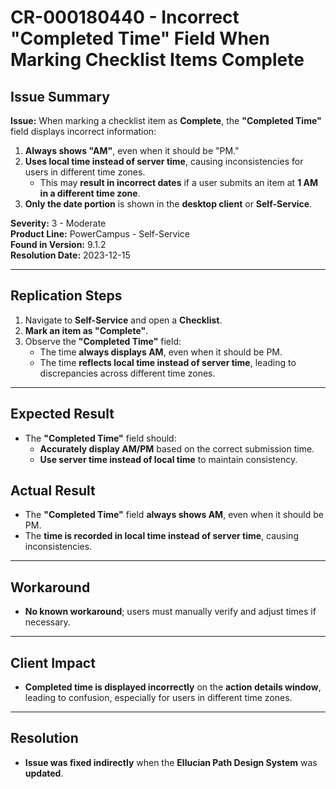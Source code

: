# CR-000180440 - Incorrect "Completed Time" Field When Marking Checklist Items Complete

## Issue Summary
**Issue:** When marking a checklist item as **Complete**, the **"Completed Time"** field displays incorrect information:
1. **Always shows "AM"**, even when it should be "PM."
2. **Uses local time instead of server time**, causing inconsistencies for users in different time zones.
   - This may **result in incorrect dates** if a user submits an item at **1 AM in a different time zone**.
3. **Only the date portion** is shown in the **desktop client** or **Self-Service**.

**Severity:** 3 - Moderate  
**Product Line:** PowerCampus - Self-Service  
**Found in Version:** 9.1.2  
**Resolution Date:** 2023-12-15  

---

## Replication Steps
1. Navigate to **Self-Service** and open a **Checklist**.
2. **Mark an item as "Complete"**.
3. Observe the **"Completed Time"** field:
   - The time **always displays AM**, even when it should be PM.
   - The time **reflects local time instead of server time**, leading to discrepancies across different time zones.

---

## Expected Result
- The **"Completed Time"** field should:
  - **Accurately display AM/PM** based on the correct submission time.
  - **Use server time instead of local time** to maintain consistency.

## Actual Result
- The **"Completed Time"** field **always shows AM**, even when it should be PM.
- The **time is recorded in local time instead of server time**, causing inconsistencies.

---

## Workaround
- **No known workaround**; users must manually verify and adjust times if necessary.

---

## Client Impact
- **Completed time is displayed incorrectly** on the **action details window**, leading to confusion, especially for users in different time zones.

---

## Resolution
- **Issue was fixed indirectly** when the **Ellucian Path Design System** was **updated**.
